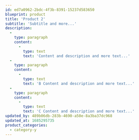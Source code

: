 ```yaml
---
id: ed7a0962-2bdc-4f3b-8391-15237d583650
blueprint: product
title: 'Product 2'
subtitle: 'Subtitle and more...'
description:
  -
    type: paragraph
    content:
      -
        type: text
        text: 'Content and description and more text...'
  -
    type: paragraph
    content:
      -
        type: text
        text: 'B Content and description and more text...'
  -
    type: paragraph
    content:
      -
        type: text
        text: 'C Content and description and more text...'
updated_by: 489b06db-283b-4690-a50e-8a3ba37dc968
updated_at: 1685295735
product_categories:
  - category-y
---
```

